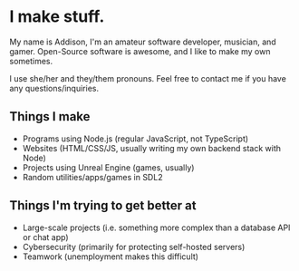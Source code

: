 # I make stuff.

My name is Addison, I'm an amateur software developer, musician, and gamer. Open-Source software is awesome, and I like to make my own sometimes.

I use she/her and they/them pronouns. Feel free to contact me if you have any questions/inquiries.

## Things I make

- Programs using Node.js (regular JavaScript, not TypeScript)
- Websites (HTML/CSS/JS, usually writing my own backend stack with Node)
- Projects using Unreal Engine (games, usually)
- Random utilities/apps/games in SDL2

## Things I'm trying to get better at

- Large-scale projects (i.e. something more complex than a database API or chat app)
- Cybersecurity (primarily for protecting self-hosted servers)
- Teamwork (unemployment makes this difficult)
